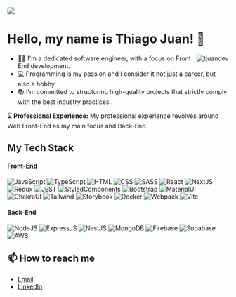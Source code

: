 

<img src="https://64.media.tumblr.com/cca4f06484b447c0687f0325af5b38c9/428a8db1dc8ae92f-87/s1280x1920/7c751558b1d93e15c2d885cff2162ddb95059b8d.gif" align="center" />

# Hello, my name is Thiago Juan! 👋

<img align="right" src="https://komarev.com/ghpvc/?username=tjuandev&label=Profile%20views&color=ffbf00&style=for-the-badge" alt="tjuandev" />

- 👨‍💻 I'm a dedicated software engineer, with a focus on Front End development.
- 💻 Programming is my passion and I consider it not just a career, but also a hobby.
- 📚 I'm committed to structuring high-quality projects that strictly comply with the best industry practices.

⌛ **Professional Experience:** My professional experience revolves around Web Front-End as my main focus and Back-End.

## My Tech Stack

#### Front-End
![JavaScript](https://img.shields.io/badge/-JavaScript-black?style=for-the-badge&logo=javascript)
![TypeScript](https://img.shields.io/badge/-TypeScript-007ACC?style=for-the-badge&logo=typescript&logoColor=white)
![HTML](https://img.shields.io/badge/-HTML-E34F26?style=for-the-badge&logo=html5&logoColor=white)
![CSS](https://img.shields.io/badge/-CSS-1572B6?style=for-the-badge&logo=css3)
![SASS](https://img.shields.io/badge/-SASS-CC6699?style=for-the-badge&logo=sass&logoColor=white)
![React](https://img.shields.io/badge/-React-61DAFB?style=for-the-badge&logo=react&logoColor=white)
![NextJS](https://img.shields.io/badge/-NextJS-black?style=for-the-badge&logo=next.js&logoColor=white)
![Redux](https://img.shields.io/badge/-Redux-764ABC?style=for-the-badge&logo=redux&logoColor=white)
![JEST](https://img.shields.io/badge/-JEST-C21325?style=for-the-badge&logo=jest&logoColor=white)
![StyledComponents](https://img.shields.io/badge/-StyledComponents-DB7093?style=for-the-badge&logo=styled-components&logoColor=white)
![Bootstrap](https://img.shields.io/badge/-Bootstrap-7952B3?style=for-the-badge&logo=bootstrap&logoColor=white)
![MaterialUI](https://img.shields.io/badge/MUI-%230081CB.svg?style=for-the-badge&logo=mui&logoColor=white)
![ChakraUI](https://img.shields.io/badge/-ChakraUI-319795?style=for-the-badge&logo=chakra-ui&logoColor=white)
![Tailwind](https://img.shields.io/badge/-Tailwind-38B2AC?style=for-the-badge&logo=tailwind-css&logoColor=white)
![Storybook](https://img.shields.io/badge/-Storybook-FF4785?style=for-the-badge&logo=storybook&logoColor=white)
![Docker](https://img.shields.io/badge/-Docker-2496ED?style=for-the-badge&logo=docker&logoColor=white)
![Webpack](https://img.shields.io/badge/-Webpack-8DD6F9?style=for-the-badge&logo=webpack&logoColor=black)
![Vite](https://img.shields.io/badge/-Vite-646CFF?style=for-the-badge&logo=vite&logoColor=white)


#### Back-End
![NodeJS](https://img.shields.io/badge/-NodeJS-339933?style=for-the-badge&logo=node.js&logoColor=white)
![ExpressJS](https://img.shields.io/badge/-ExpressJS-black?style=for-the-badge&logo=express&logoColor=white)
![NestJS](https://img.shields.io/badge/nestjs-%23E0234E.svg?style=for-the-badge&logo=nestjs&logoColor=white)
![MongoDB](https://img.shields.io/badge/-MongoDB-47A248?style=for-the-badge&logo=mongodb&logoColor=white)
![Firebase](https://img.shields.io/badge/-Firebase-FFCA28?style=for-the-badge&logo=firebase&logoColor=black)
![Supabase](https://img.shields.io/badge/-Supabase-181818?style=for-the-badge&logo=supabase&logoColor=white)
![AWS](https://img.shields.io/badge/-AWS-232F3E?style=for-the-badge&logo=amazon-aws&logoColor=white)

## 📫 How to reach me

- [Email](mailto:thiagojuanlira@gmail.com)
- [LinkedIn](https://www.linkedin.com/in/thiago-juan/)
